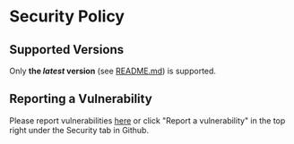# Security Policy

## Supported Versions

Only **the _latest_ version** (see [README.md](https://github.com/chrisputnam9/chrome-google-keep-full-screen/blob/master/README.md)) is supported.

## Reporting a Vulnerability

Please report vulnerabilities [here](https://github.com/chrisputnam9/chrome-google-keep-full-screen/security/advisories/new) or click "Report a vulnerability" in the top right under the Security tab in Github.
